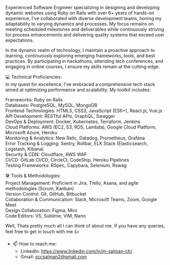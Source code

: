 Experienced Software Engineer specializing in designing and developing dynamic websites using Ruby on Rails with over 6+ years of hands-on experience, I've collaborated with diverse development teams, honing my adaptability to varying dynamics and processes. My focus remains on meeting scheduled milestones and deliverables while continuously striving for process enhancements and delivering quality systems that exceed user expectations.

In the dynamic realm of technology, I maintain a proactive approach to learning, continuously exploring emerging frameworks, tools, and best practices. By participating in hackathons, attending tech conferences, and engaging in online courses, I ensure my skills remain at the cutting edge.

💻 Technical Proficiencies:  
In my quest for excellence, I've embraced a comprehensive tech stack aimed at optimizing performance and scalability. My toolkit includes:

Frameworks: Ruby on Rails  
Databases: PostgreSQL, MySQL, MongoDB  
Frontend Technologies: HTML5, CSS3, JavaScript (ES6+), React.js, Vue.js  
API Development: RESTful APIs, GraphQL, Swagger  
DevOps & Deployment: Docker, Kubernetes, Terraform, Jenkins  
Cloud Platforms: AWS (EC2, S3, RDS, Lambda), Google Cloud Platform, Microsoft Azure, Heroku  
Monitoring & Analytics: New Relic, Datadog, Prometheus, Grafana  
Error Tracking & Logging: Sentry, Rollbar, ELK Stack (Elasticsearch, Logstash, Kibana)  
Security & CDN: Cloudflare, AWS WAF  
CI/CD: GitLab CI/CD, CircleCI, CodeShip, Heroku Pipelines  
Testing Frameworks: RSpec, Capybara, Selenium, Rswag  

🛠️ Tools & Methodologies:  
Project Management: Proficient in Jira, Trello, Asana, and agile methodologies (Scrum, Kanban)   
Version Control: Git, GitHub, Bitbucket  
Collaboration & Communication: Slack, Microsoft Teams, Zoom, Google Meet  
Design Collaboration: Figma, Miro  
Code Editors: VS, Sublime, VIM, Nano  

Well, Thats pretty much all I can think of about me. If you have any queries, feel free to get in touch with me 👍

- 📫 How to reach me:
  - LinkedIn: https://www.linkedin.com/in/m-salman-ch/
  - Gmail: sccsalman2@gmail.com
